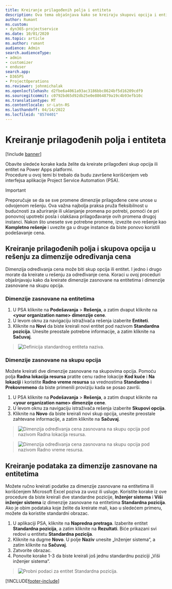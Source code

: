 ```yaml
---
title: Kreiranje prilagođenih polja i entiteta
description: Ova tema objašnjava kako se kreiraju skupovi opcija i entiteti u rešenju platforme Power Apps.
author: Rumant
ms.custom:
- dyn365-projectservice
ms.date: 10/01/2020
ms.topic: article
ms.author: rumant
audience: Admin
search.audienceType:
- admin
- customizer
- enduser
search.app:
- D365PS
- ProjectOperations
ms.reviewer: johnmichalak
ms.openlocfilehash: d2fbe6a4061a93ac3186bbc8624bf5d16209cdf9
ms.sourcegitcommit: c0792bd65d92db25e0e8864879a19c4b93efb10c
ms.translationtype: MT
ms.contentlocale: sr-Latn-RS
ms.lasthandoff: 04/14/2022
ms.locfileid: "8574401"
---
```

# <a name="create-custom-fields-and-entities"></a>Kreiranje prilagođenih polja i entiteta 

[!include [banner](../includes/psa-now-project-operations.md)]

Obavite sledeće korake kada želite da kreirate prilagođeni skup opcija ili entitet na Power Apps platformi.  
Procedure u ovoj temi bi trebalo da budu završene korišćenjem veb interfejsa aplikacije Project Service Automation (PSA).

> [!IMPORTANT]
> Preporučuje se da se sve promene dimenzije prilagođene cene unose u odvojenom rešenju. Ova važna najbolja praksa pruža fleksibilnost u budućnosti za ažuriranje ili uklanjanje promena po potrebi, pomoći će pri ponovnoj upotrebi posla i olakšava prilagođavanje ovih promena drugoj instanci. Nakon što unesete sve potrebne promene, izvezite ovo rešenje kao **Kompletno rešenje** i uvezite ga u druge instance da biste ponovo koristili podešavanje cena.

  
## <a name="create-custom-fields-and-option-sets-in-the-pricing-dimension-solution"></a>Kreiranje prilagođenih polja i skupova opcija u rešenju za dimenzije određivanja cena

Dimenzija određivanja cena može biti skup opcija ili entitet. I jedno i drugo morate da kreirate u rešenju za određivanje cena. Koraci u ovoj proceduri objašnjavaju kako da kreirate dimenzije zasnovane na entitetima i dimenzije zasnovane na skupu opcija.

### <a name="entity-based-dimensions"></a>Dimenzije zasnovane na entitetima

1. U PSA kliknite na **Podešavanja** > **Rešenja**, a zatim dvaput kliknite na **\<your organization name> dimenzije cene**.
2. U levom oknu za navigaciju istraživača rešenja izaberite **Entiteti**.
3. Kliknite na **Novi** da biste kreirali novi entitet pod nazivom **Standardna pozicija**. Unesite preostale potrebne informacije, a zatim kliknite na **Sačuvaj**.

> ![Definicija standardnog entiteta naziva.](media/Standard-Title-entity-definition.png)


### <a name="option-set-based-dimensions"></a>Dimenzije zasnovane na skupu opcija 
Možete kreirati dve dimenzije zasnovane na skupovima opcija. Pomoću polja **Radna lokacija resursa** pratite cenu radne lokacije **Kod kuće** i **Na lokaciji** i koristite **Radno vreme resursa** sa vrednostima **Standardno** i **Prekovremeno** da biste primenili proviziju kada se posao završi.


1. U PSA kliknite na **Podešavanja** > **Rešenja**, a zatim dvaput kliknite na **\<your organization name> dimenzije cene**. 
2. U levom oknu za navigaciju istraživača rešenja izaberite **Skupovi opcija**. 
3. Kliknite na **Novo** da biste kreirali novi skup opcija, unesite preostale zahtevane informacije, a zatim kliknite na **Sačuvaj**.

> ![Dimenzija određivanja cena zasnovana na skupu opcija pod nazivom Radna lokacija resursa.](media/Option-set-PD-called-Resource-Work-Location.png)

> ![Dimenzija određivanja cena zasnovana na skupu opcija pod nazivom Radno vreme resursa.](media/Option-set-PD-called-Resource-Work-Hours.PNG)


## <a name="create-data-for-entity-based-dimensions"></a>Kreiranje podataka za dimenzije zasnovane na entitetima

Možete ručno kreirati podatke za dimenzije zasnovane na entitetima ili korišćenjem Microsoft Excel poziva za uvoz ili usluge. Koristite korake iz ove procedure da biste kreirali dve standardne pozicije, **Inženjer sistema** i **Viši inženjer sistema** iz dimenzije zasnovane na entitetima **Standardna pozicija**. Ako je obim podataka koje želite da kreirate mali, kao u sledećem primeru, možete da koristite standardni obrazac.

1. U aplikaciji PSA, kliknite na **Napredna pretraga**. Izaberite entitet **Standardna pozicija**, a zatim kliknite na **Rezultati**. Biće prikazani svi redovi u entitetu **Standardna pozicija**.
2. Kliknite na dugme **Novo**. U polje **Naziv** unesite „Inženjer sistema“, a zatim kliknite na **Sačuvaj**.
3. Zatvorite obrazac. 
4. Ponovite korake 1-3 da biste kreirali još jednu standardnu poziciji „Viši inženjer sistema“.

> ![Probni podaci za entitet Standardna pozicija.](media/ST-data.png)




[!INCLUDE[footer-include](../includes/footer-banner.md)]
